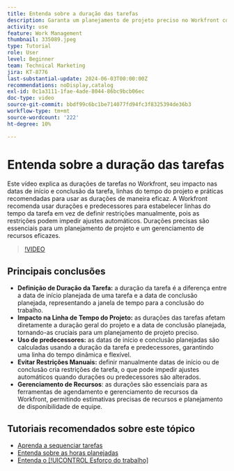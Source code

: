 ```yaml
---
title: Entenda sobre a duração das tarefas
description: Garanta um planejamento de projeto preciso no Workfront com durações de tarefas que influenciam as linhas do tempo, aproveitando predecessores para obter flexibilidade, evitando restrições manuais e otimizando o gerenciamento e o agendamento de recursos.
activity: use
feature: Work Management
thumbnail: 335089.jpeg
type: Tutorial
role: User
level: Beginner
team: Technical Marketing
jira: KT-8776
last-substantial-update: 2024-06-03T00:00:00Z
recommendations: noDisplay,catalog
exl-id: 0c1a3111-1fae-4ade-8044-86bc9bcb06ec
doc-type: video
source-git-commit: bbdf99c6bc1be714077fd94fc3f8325394de36b3
workflow-type: tm+mt
source-wordcount: '222'
ht-degree: 10%

---
```


# Entenda sobre a duração das tarefas

Este vídeo explica as durações de tarefas no Workfront, seu impacto nas datas de início e conclusão da tarefa, linhas do tempo do projeto e práticas recomendadas para usar as durações de maneira eficaz.
A Workfront recomenda usar durações e predecessores para estabelecer linhas do tempo da tarefa em vez de definir restrições manualmente, pois as restrições podem impedir ajustes automáticos.
&#x200B;Durações precisas são essenciais para um planejamento de projeto e um gerenciamento de recursos eficazes.


>[!VIDEO](https://video.tv.adobe.com/v/335089/?quality=12&learn=on&enablevpops=1)

## Principais conclusões

* **Definição de Duração da Tarefa:** a duração da tarefa é a diferença entre a data de início planejada de uma tarefa e a data de conclusão planejada, representando a janela de tempo para a conclusão do trabalho. &#x200B;
* **Impacto na Linha de Tempo do Projeto:** as durações das tarefas afetam diretamente a duração geral do projeto e a data de conclusão planejada, tornando-as cruciais para um planejamento de projeto preciso. &#x200B;
* **Uso de predecessores:** as datas de início e conclusão planejadas são calculadas usando a duração da tarefa e predecessores, garantindo uma linha do tempo dinâmica e flexível. &#x200B;
* **Evitar Restrições Manuais:** definir manualmente datas de início ou de conclusão cria restrições de tarefa, o que pode impedir ajustes automáticos quando durações ou predecessores são alterados. &#x200B;
* **Gerenciamento de Recursos**: as durações são essenciais para as ferramentas de agendamento e gerenciamento de recursos da Workfront, permitindo estimativas precisas de recursos e planejamento de disponibilidade de equipe. &#x200B;


## Tutoriais recomendados sobre este tópico

* [Aprenda a sequenciar tarefas](/help/manage-work/tasks/learn-to-sequence-tasks.md)
* [Entenda sobre as horas planejadas](/help/manage-work/tasks/understand-planned-hours.md)
* [Entenda o [!UICONTROL Esforço do trabalho]](/help/manage-work/tasks/understand-work-effort.md)

